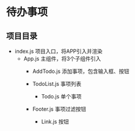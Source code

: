 # 待办事项

## 项目目录

- index.js 项目入口，将APP引入并渲染
  - App.js 主组件，将3个子组件引入
    - AddTodo.js  添加事项，包含输入框、按钮

    - TodoList.js 事项列表
      - Todo.js  单个事项
    
    - Footer.js 事项过滤按钮
      - Link.js  按钮
